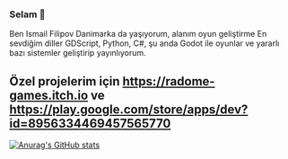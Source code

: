 ### Selam 👋

Ben Ismail Filipov Danimarka da yaşıyorum, alanım oyun geliştirme En sevdiğim diller GDScript, Python, C#, şu anda Godot ile oyunlar ve yararlı bazı sistemler geliştirip yayınlıyorum.

## Özel projelerim için https://radome-games.itch.io ve https://play.google.com/store/apps/dev?id=8956334469457565770

[![Anurag's GitHub stats](https://github-readme-stats.vercel.app/api?username=ismailgamedev)](https://github.com/anuraghazra/github-readme-stats)